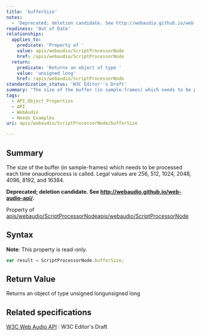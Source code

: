 ```yaml
---
title: 'bufferSize'
notes:
  - 'Deprecated; deletion candidate. See http://webaudio.github.io/web-audio-api/.'
readiness: 'Out of Date'
relationships:
  applies_to:
    predicate: 'Property of '
    value: apis/webaudio/ScriptProcessorNode
    href: /apis/webaudio/ScriptProcessorNode
  return:
    predicate: 'Returns an object of type '
    value: 'unsigned long'
    href: /apis/webaudio/ScriptProcessorNode
standardization_status: 'W3C Editor''s Draft'
summary: "The size of the buffer (in sample-frames) which needs to be processed each time onaudioprocess is called. Legal values are 256, 512, 1024, 2048, 4096, 8192, and 16384.\n"
tags:
  - API_Object_Properties
  - API
  - WebAudio
  - Needs_Examples
uri: apis/webaudio/ScriptProcessorNode/bufferSize

---
```

## Summary

The size of the buffer (in sample-frames) which needs to be processed each time onaudioprocess is called. Legal values are 256, 512, 1024, 2048, 4096, 8192, and 16384.

**Deprecated; deletion candidate. See <http://webaudio.github.io/web-audio-api/>.**

Property of [apis/webaudio/ScriptProcessorNode](/apis/webaudio/ScriptProcessorNode)[apis/webaudio/ScriptProcessorNode](/apis/webaudio/ScriptProcessorNode)

## Syntax

**Note**: This property is read-only.

``` js
var result = ScriptProcessorNode.bufferSize;
```

## Return Value

Returns an object of type unsigned longunsigned long

## Related specifications

[W3C Web Audio API](http://webaudio.github.io/web-audio-api/)
:   W3C Editor's Draft
